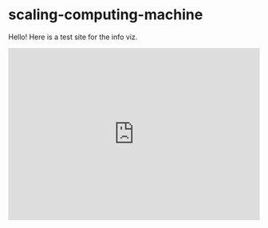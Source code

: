 # scaling-computing-machine
 
Hello! Here is a test site for the info viz.

<html>
  <iframe width="100%" height="344" frameborder="0"
  src="https://observablehq.com/embed/@gaoag/vega-lite-assignment?cells=emb"></iframe>
</html>
